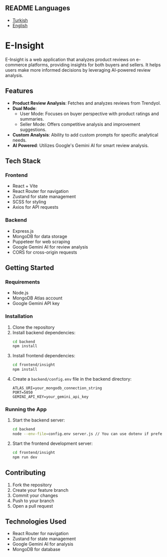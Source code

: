 ## README Languages
- [Turkish](README.md)
- [English](README-en.md)

# E-Insight

E-Insight is a web application that analyzes product reviews on e-commerce platforms, providing insights for both buyers and sellers. It helps users make more informed decisions by leveraging AI-powered review analysis.

## Features

- **Product Review Analysis**: Fetches and analyzes reviews from Trendyol.
- **Dual Mode**:
  - User Mode: Focuses on buyer perspective with product ratings and summaries.
  - Seller Mode: Offers competitive analysis and improvement suggestions.
- **Custom Analysis**: Ability to add custom prompts for specific analytical needs.
- **AI Powered**: Utilizes Google's Gemini AI for smart review analysis.

## Tech Stack

### Frontend
- React + Vite
- React Router for navigation
- Zustand for state management
- SCSS for styling
- Axios for API requests

### Backend
- Express.js
- MongoDB for data storage
- Puppeteer for web scraping
- Google Gemini AI for review analysis
- CORS for cross-origin requests

## Getting Started

### Requirements
- Node.js
- MongoDB Atlas account
- Google Gemini API key

### Installation

1. Clone the repository
2. Install backend dependencies:
    ```bash
    cd backend
    npm install
    ```
3. Install frontend dependencies:
    ```bash
    cd frontend/insight
    npm install
    ```
4. Create a `backend/config.env` file in the backend directory:
    ```env
    ATLAS_URI=your_mongodb_connection_string
    PORT=5050
    GEMINI_API_KEY=your_gemini_api_key
    ```

### Running the App

1. Start the backend server:
    ```bash
    cd backend
    node --env-file=config.env server.js // You can use dotenv if preferred.
    ```
2. Start the frontend development server:
    ```bash
    cd frontend/insight
    npm run dev
    ```

## Contributing

1. Fork the repository
2. Create your feature branch
3. Commit your changes
4. Push to your branch
5. Open a pull request

## Technologies Used

- React Router for navigation
- Zustand for state management
- Google Gemini AI for analysis
- MongoDB for database